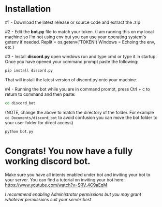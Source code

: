 # Installation 

#1 - Download the latest release or source code and extract the .zip

#2 - Edit the **bot.py** file to match your token.
(I am running this on my local machine so I'm not using env but you can use your operating system's getenv if needed. Replit = os.getenv('TOKEN') Windows = Echoing the env, etc.)

#3 - Install **discord.py**
open windows run and type cmd or type it in startup. Once you have opened your command prompt paste the following:
``` bash
pip install discord.py
```
That will install the latest version of discord.py onto your machine.

#4 - Running the bot
while you are in command prompt, press Ctrl + c to return to command and then paste:
``` bash
cd discord_bot
```
(NOTE, change the above to match the directory of the folder. For example `cd Documents/discord_bot` to avoid confusion you can move the bot folder to your user folder for direct access)
``` bash
python bot.py
```

# Congrats! You now have a fully working discord bot.
Make sure you have all intents enabled under bot and inviting your bot to your server.
You can find a tutorial on inviting your bot here:
https://www.youtube.com/watch?v=SRV_4C9aEqM

*I recommend enabling Administrator permissions but you may grant whatever permissions suit your server best*
